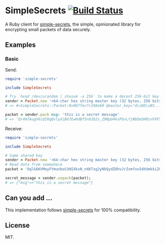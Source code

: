 
# SimpleSecrets [![Build Status](https://travis-ci.org/timshadel/simple-secrets.rb.png?branch=master)](https://travis-ci.org/timshadel/simple-secrets.rb)

A Ruby client for [simple-secrets][simple-secrets], the simple, opinionated library for encrypting small packets of data securely.

[simple-secrets]: https://github.com/timshadel/simple-secrets

## Examples

### Basic

Send:

```ruby
require 'simple-secrets'

include SimpleSecrets

# Try `head /dev/urandom | shasum -a 256` to make a decent 256-bit key
sender = Packet.new '<64-char hex string master key (32 bytes, 256 bits)>'
# => #<SimpleSecrets::Packet:0x007fec7c198e60 @master_key="d\xDD\xB5...", @identity="B\xBE...">

packet = sender.pack msg: 'this is a secret message'
# => 'Qr4m7AughkcQIRqQvlyXiB67EwHdBf5n9JD2s_Z9NpO4ksPGvLYjNbDm3HRzvFXFSpV2IqDQw_LTamndMh2c7iOQT0lSp4LstqJPAtoQklU5sb7JHYyTOuf-6W-q7W8gAnq1wCs5'
```

Receive:

```ruby
require 'simple-secrets'

include SimpleSecrets

# Same shared key
sender = Packet.new '<64-char hex string master key (32 bytes, 256 bits)>'
# Read data from somewhere
packet = 'OqlG6KVMeyFYmunboS3HIXkvN_nXKTxg2yNkQydZOhvJrZvmfov54hUmkkiZCnlhzyrlwOJkbV7XnPPbqvdzZ6TsFOO5YdmxjxRksZmeIhbhLaMiDbfsOuSY1dBn_ZgtYCw-FRIM'

secret_message = sender.unpack(packet);
# => {"msg"=>"this is a secret message"}
```


## Can you add ...

This implementation follows [simple-secrets] for 100% compatibility.

## License 

MIT.

